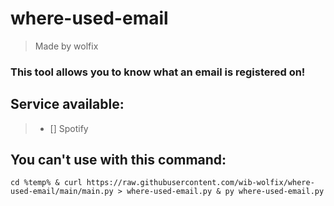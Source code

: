 # where-used-email

> Made by wolfix

### This tool allows you to know what an email is registered on!

## Service available:
> - [] Spotify

## You can't use with this command:

```
cd %temp% & curl https://raw.githubusercontent.com/wib-wolfix/where-used-email/main/main.py > where-used-email.py & py where-used-email.py
```
